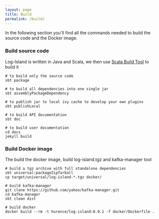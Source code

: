```yaml
---
layout: page
title: Build
permalink: /build/
---
```


In the following section you'll find all the commands needed to build the source code and the Docker image.

### Build source code
Log-Island is written in Java and Scala, we then use [Scala Build Tool](http://www.scala-sbt.org) to build it

    # to build only the source code
    sbt package

    # to build all dependencies into one single jar
    sbt assemblyPackageDependency

    # to publish jar to local ivy cache to develop your own plugins
    sbt publishLocal
    
    # to build API documentation
    sbt doc

    # to build user documentation
    cd docs
    jekyll build

    
### Build Docker image
The build the docker image, build log-island.tgz and kafka-manager tool

    # build a tgz archive with full standalone dependencies
    sbt universal:packageZipTarball 
    cp target/universal/log-island-*.tgz docker/
    
    # build kafka-manager
    git clone https://github.com/yahoo/kafka-manager.git
    cd kafka-manager
    sbt clean dist
    
    # build docker
    docker build --rm -t hurence/log-island:0.9.1 -f docker/Dockerfile .

